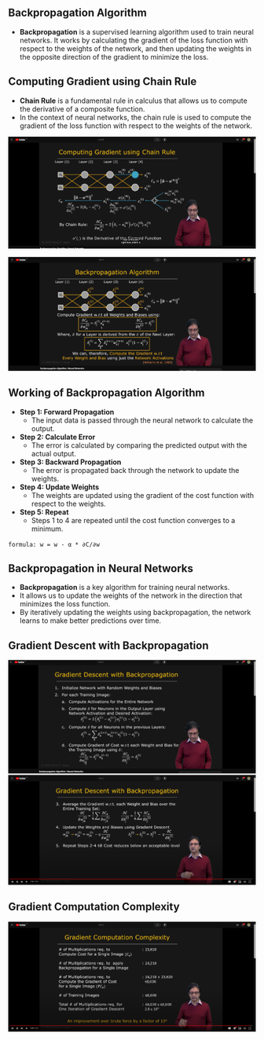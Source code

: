 ## **Backpropagation Algorithm**

- **Backpropagation** is a supervised learning algorithm used to train neural networks. It works by calculating the gradient of the loss function with respect to the weights of the network, and then updating the weights in the opposite direction of the gradient to minimize the loss.

## **Computing Gradient using Chain Rule**

- **Chain Rule** is a fundamental rule in calculus that allows us to compute the derivative of a composite function.
- In the context of neural networks, the chain rule is used to compute the gradient of the loss function with respect to the weights of the network.

![Chain Rule](image-1.png)

![Backpropagation Algorithm](image-2.png)

## **Working of Backpropagation Algorithm**

- **Step 1: Forward Propagation**
  - The input data is passed through the neural network to calculate the output.
- **Step 2: Calculate Error**
  - The error is calculated by comparing the predicted output with the actual output.
- **Step 3: Backward Propagation**
  - The error is propagated back through the network to update the weights.
- **Step 4: Update Weights**
  - The weights are updated using the gradient of the cost function with respect to the weights.
- **Step 5: Repeat**
  - Steps 1 to 4 are repeated until the cost function converges to a minimum.

`formula: w = w - α * ∂C/∂w`

## **Backpropagation in Neural Networks**

- **Backpropagation** is a key algorithm for training neural networks.
- It allows us to update the weights of the network in the direction that minimizes the loss function.
- By iteratively updating the weights using backpropagation, the network learns to make better predictions over time.

## **Gradient Descent with Backpropagation**

![Gradient Descent with Backpropagation](image-3.png)
![Gradient Descent with Backpropagation](image-4.png)

## **Gradient Computation Complexity**

![Gradient Computation Complexity](image-5.png)
